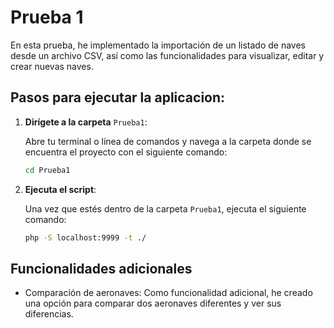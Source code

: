 
# Prueba 1

En esta prueba, he implementado la importación de un listado de naves desde un archivo CSV, así como las funcionalidades para visualizar, editar y crear nuevas naves.


## Pasos para ejecutar la aplicacion:

1. **Dirígete a la carpeta** `Prueba1`:
   
   Abre tu terminal o línea de comandos y navega a la carpeta donde se encuentra el proyecto con el siguiente comando:

   ```bash
   cd Prueba1
   ```

2. **Ejecuta el script**:

   Una vez que estés dentro de la carpeta `Prueba1`, ejecuta el siguiente comando:

   ```bash
   php -S localhost:9999 -t ./
   ```


## Funcionalidades adicionales

+ Comparación de aeronaves: Como funcionalidad adicional, he creado una opción para comparar dos aeronaves diferentes y ver sus diferencias.
